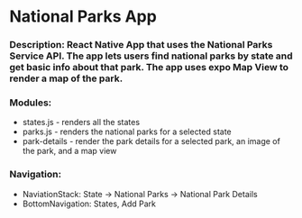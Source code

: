 # National Parks App

### Description: React Native App that uses the National Parks Service API. The app lets users find national parks by state and get basic info about that park. The app uses expo Map View to render a map of the park. 

### Modules:
* states.js - renders all the states
* parks.js - renders the national parks for a selected state
* park-details - render the park details for a selected park, an image of the park, and a map view 

### Navigation: 
- NaviationStack: State -> National Parks -> National Park Details
- BottomNavigation: States, Add Park



